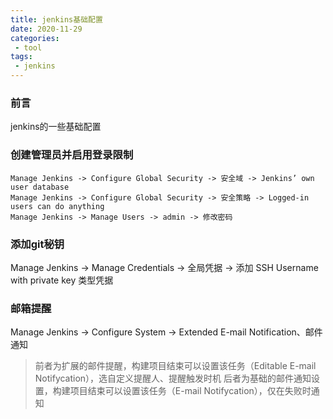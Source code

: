 ```yaml
---
title: jenkins基础配置
date: 2020-11-29
categories:
 - tool
tags:
 - jenkins
---
```


### 前言
jenkins的一些基础配置

### 创建管理员并启用登录限制
```
Manage Jenkins -> Configure Global Security -> 安全域 -> Jenkins’ own user database
Manage Jenkins -> Configure Global Security -> 安全策略 -> Logged-in users can do anything
Manage Jenkins -> Manage Users -> admin -> 修改密码
```

### 添加git秘钥
Manage Jenkins -> Manage Credentials -> 全局凭据 -> 添加 SSH Username with private key 类型凭据

### 邮箱提醒

Manage Jenkins -> Configure System -> Extended E-mail Notification、邮件通知
> 前者为扩展的邮件提醒，构建项目结束可以设置该任务（Editable E-mail Notifycation），选自定义提醒人、提醒触发时机
> 后者为基础的邮件通知设置，构建项目结束可以设置该任务（E-mail Notifycation），仅在失败时通知
